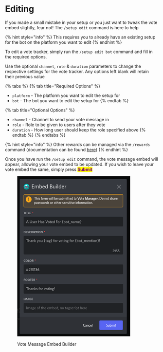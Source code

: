 # Editing

If you made a small mistake in your setup or you just want to tweak the vote embed slightly, fear not! The `/setup edit` command is here to help

{% hint style="info" %}
This requires you to already have an existing setup for the bot on the platform you want to edit
{% endhint %}

To edit a vote tracker, simply run the `/setup edit bot` command and fill in the required options.

Use the optional `channel`, `role` & `duration` parameters to change the respective settings for the vote tracker. Any options left blank will retain their previous value

{% tabs %}
{% tab title="Required Options" %}
* `platform` - The platform you want to edit the setup for
* `bot` - The bot you want to edit the setup for
{% endtab %}

{% tab title="Optional Options" %}
* `channel` - Channel to send your vote message in
* `role` - Role to be given to users after they vote
* `duration` - How long user should keep the role specified above
{% endtab %}
{% endtabs %}

{% hint style="info" %}
Other rewards can be managed via the `/rewards` command (documentation can be found [here](broken-reference))
{% endhint %}

Once you have run the `/setup edit` command, the vote message embed will appear, allowing your vote embed to be updated. If you wish to leave your vote embed the same, simply press <mark style="color:purple;">**Submit**</mark>

<figure><img src="../.gitbook/assets/sc3.png" alt=""><figcaption><p>Vote Message Embed Builder</p></figcaption></figure>
